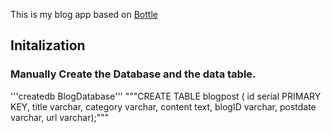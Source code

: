 This is my blog app based on [Bottle](http://bottlepy.org/)

## Initalization

### Manually Create the Database and the data table.
'''createdb BlogDatabase'''
"""CREATE TABLE blogpost (
            id serial PRIMARY KEY,
            title varchar,
            category varchar,
            content text,
            blogID varchar,
            postdate varchar,
            url varchar);"""
